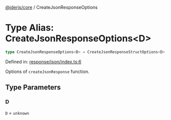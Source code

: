 [@jderjs/core](../README.md) / CreateJsonResponseOptions

# Type Alias: CreateJsonResponseOptions\<D\>

```ts
type CreateJsonResponseOptions<D> = CreateJsonResponseStructOptions<D>;
```

Defined in: [response/json/index.ts:6](https://github.com/jder-std/core.js/blob/ccb6f2fa28b92969dcb767a05c1efbaf6bcd3154/package/src/response/json/index.ts#L6)

Options of `createJsonResponse` function.

## Type Parameters

### D

`D` = `unknown`

